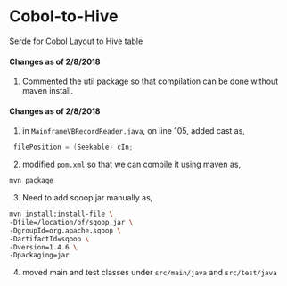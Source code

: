 # Cobol-to-Hive
Serde for Cobol Layout to Hive table

#### Changes as of 2/8/2018
1. Commented the util package so that compilation can be done without maven install.

#### Changes as of 2/8/2018

1. in `MainframeVBRecordReader.java`, on line 105, added cast as,
```java
 filePosition = (Seekable) cIn;
```
2. modified `pom.xml` so that we can compile it using maven as,
```sh
mvn package
```
3. Need to add sqoop jar manually as,
```sh
mvn install:install-file \
-Dfile=/location/of/sqoop.jar \
-DgroupId=org.apache.sqoop \
-DartifactId=sqoop \
-Dversion=1.4.6 \
-Dpackaging=jar
```
4. moved main and test classes under `src/main/java` and `src/test/java`
